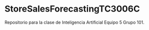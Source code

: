 # StoreSalesForecastingTC3006C
Repositorio para la clase de Inteligencia Artificial Equipo 5 Grupo 101.
